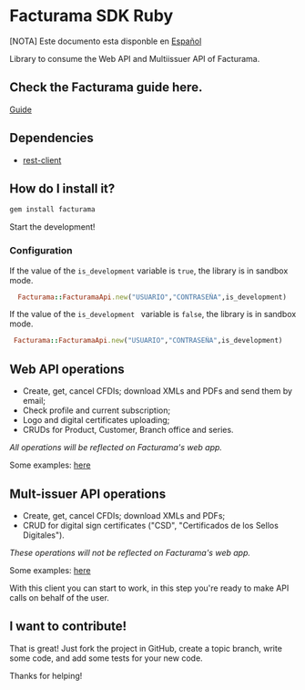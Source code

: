 # Facturama SDK Ruby

[NOTA] Este documento esta disponble en [Español]

Library to consume the Web API and Multiissuer API of Facturama.

## Check the Facturama guide here.

[Guide](https://apisandbox.facturama.mx/guias)

## Dependencies

* [rest-client](https://rubygems.org/gems/rest-client)

## How do I install it?


```.rb
gem install facturama
```

Start the development!

### Configuration

If the value of the ```is_development``` variable is ```true```, the library is in sandbox mode.
```.rb
  Facturama::FacturamaApi.new("USUARIO","CONTRASEÑA",is_development)
```
If the value of the  ```is_development ``` variable is ```false```, the library is in sandbox mode.
 ```.rb
  Facturama::FacturamaApi.new("USUARIO","CONTRASEÑA",is_development)
```
## Web API operations

- Create, get, cancel CFDIs; download XMLs and PDFs and send them by email;
- Check profile and current subscription;
- Logo and digital certificates uploading;
- CRUDs for Product, Customer, Branch office and series.

*All operations will be reflected on Facturama's web app.*

Some examples: [here](https://github.com/Facturama/facturama-ruby-sdk/wiki/API-Web)

## Mult-issuer API operations

- Create, get, cancel CFDIs; download XMLs and PDFs;
- CRUD for digital sign certificates ("CSD", "Certificados de los Sellos Digitales").

*These operations will not be reflected on Facturama's web app.*

Some examples: [here](https://github.com/Facturama/facturama-ruby-sdk/wiki/API-Multiemisor)

With this client you can start to work, in this step you're ready to make API calls on behalf of the user.


## I want to contribute!
That is great! Just fork the project in GitHub, create a topic branch, write some code, and add some tests for your new code.

Thanks for helping!


[Español]: ./README.md
